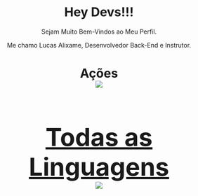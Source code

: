 
<h1 align="center">Hey Devs!!!</h1>
<p align="center">Sejam Muito Bem-Vindos ao Meu Perfil.</p>
<p align="center">Me chamo Lucas Alixame, Desenvolvedor Back-End e Instrutor.</p>

  <h1 align="center"> Ações
  <div align="center">
    <a href="https://github.com/Alixame">
    <img src="https://github-readme-stats.vercel.app/api?username=Alixame&show_icons=true&include_all_commits=true&count_private=true&bg_color=000000&icon_color=1E90FF&title_color=1E90FF&text_color=FFFFFF&border_color=1E90FF"/>
  </div>
  
  <h1 align="center"> Todas as Linguagens  
  <div align="center">
    <img src="https://github-readme-stats.vercel.app/api/top-langs/?username=Alixame&&bg_color=000000&icon_color=1E90FF&title_color=1E90FF&text_color=FFFFFF&border_color=1E90FF"/>
  </div>

  

